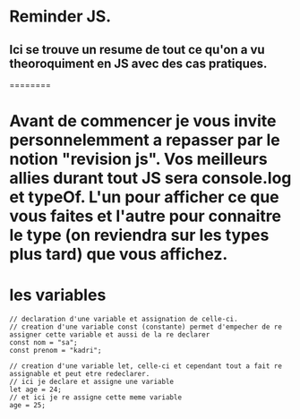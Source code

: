 # Reminder JS.

## Ici se trouve un resume de tout ce qu'on a vu theoroquiment en JS avec des cas pratiques.
========

Avant de commencer je vous invite personnelemment a repasser par le notion "revision js".
Vos meilleurs allies durant tout JS sera console.log et typeOf.
L'un pour afficher ce que vous faites et l'autre pour connaitre le type (on reviendra sur les types plus tard) que vous affichez.
====
# les variables

```
// declaration d'une variable et assignation de celle-ci.
// creation d'une variable const (constante) permet d'empecher de re assigner cette variable et aussi de la re declarer  
const nom = "sa";
const prenom = "kadri";

// creation d'une variable let, celle-ci et cependant tout a fait re assignable et peut etre redeclarer.
// ici je declare et assigne une variable
let age = 24;
// et ici je re assigne cette meme variable
age = 25;
```